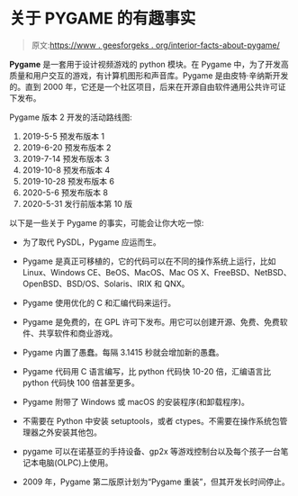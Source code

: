 # 关于 PYGAME 的有趣事实

> 原文:[https://www . geesforgeks . org/interior-facts-about-pygame/](https://www.geeksforgeeks.org/interesting-facts-about-pygame/)

**Pygame** 是一套用于设计视频游戏的 python 模块。在 Pygame 中，为了开发高质量和用户交互的游戏，有计算机图形和声音库。Pygame 是由皮特·辛纳斯开发的。直到 2000 年，它还是一个社区项目，后来在开源自由软件通用公共许可证下发布。

Pygame 版本 2 开发的活动路线图:

1.  2019-5-5 预发布版本 1
2.  2019-6-20 预发布版本 2
3.  2019-7-14 预发布版本 3
4.  2019-10-8 预发布版本 4
5.  2019-10-28 预发布版本 6
6.  2020-5-6 预发布版本 8
7.  2020-5-31 发行前版本第 10 版

以下是一些关于 Pygame 的事实，可能会让你大吃一惊:

*   为了取代 PySDL，Pygame 应运而生。

*   Pygame 是真正可移植的，它的代码可以在不同的操作系统上运行，比如 Linux、Windows CE、BeOS、MacOS、Mac OS X、FreeBSD、NetBSD、OpenBSD、BSD/OS、Solaris、IRIX 和 QNX。

*   Pygame 使用优化的 C 和汇编代码来运行。

*   Pygame 是免费的，在 GPL 许可下发布。用它可以创建开源、免费、免费软件、共享软件和商业游戏。

*   Pygame 内置了愚蠢。每隔 3.1415 秒就会增加新的愚蠢。

*   Pygame 代码用 C 语言编写，比 python 代码快 10-20 倍，汇编语言比 python 代码快 100 倍甚至更多。

*   Pygame 附带了 Windows 或 macOS 的安装程序(和卸载程序)。

*   不需要在 Python 中安装 setuptools，或者 ctypes。不需要在操作系统包管理器之外安装其他包。

*   pygame 可以在诺基亚的手持设备、gp2x 等游戏控制台以及每个孩子一台笔记本电脑(OLPC)上使用。

*   2009 年，Pygame 第二版原计划为“Pygame 重装”，但其开发长时间停止。